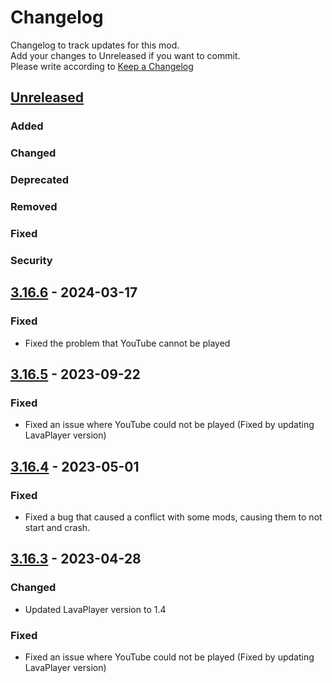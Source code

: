 # Changelog
Changelog to track updates for this mod.  
    Add your changes to Unreleased if you want to commit.  
    Please write according to [Keep a Changelog](https://keepachangelog.com/en/1.0.0/)

## [Unreleased]

### Added

### Changed

### Deprecated

### Removed

### Fixed

### Security

## [3.16.6] - 2024-03-17

### Fixed
- Fixed the problem that YouTube cannot be played

## [3.16.5] - 2023-09-22

### Fixed
- Fixed an issue where YouTube could not be played (Fixed by updating LavaPlayer version)

## [3.16.4] - 2023-05-01

### Fixed
- Fixed a bug that caused a conflict with some mods, causing them to not start and crash.

## [3.16.3] - 2023-04-28

### Changed
- Updated LavaPlayer version to 1.4

### Fixed
- Fixed an issue where YouTube could not be played (Fixed by updating LavaPlayer version)

[Unreleased]: https://github.com/TeamFelnull/IamMusicPlayer/compare/v3.16.6...HEAD
[3.16.6]: https://github.com/TeamFelnull/IamMusicPlayer/compare/v3.16.5...v3.16.6
[3.16.5]: https://github.com/TeamFelnull/IamMusicPlayer/compare/v3.16.4...v3.16.5
[3.16.4]: https://github.com/TeamFelnull/IamMusicPlayer/compare/v3.16.3...v3.16.4
[3.16.3]: https://github.com/TeamFelnull/IamMusicPlayer/commits/v3.16.3
